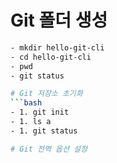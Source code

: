 # Git 폴더 생성

````bash
- mkdir hello-git-cli
- cd hello-git-cli
- pwd
- git status

# Git 저장소 초기화
```bash
- 1. git init
- 1. ls a
- 1. git status

# Git 전역 옵션 설정
````
